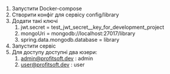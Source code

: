 1. Запустити Docker-compose
2. Створити конфіг для сервісу config/library
3. Додати такі ключі
   1. jwt.secret = test_jwt_secret__key_for_development_project
   2. mongoUri = mongodb://localhost:27017/library
   3. spring.data.mongodb.database = library
4. Запустити сервіс
5. Для доступу доступні два юзери: 
   1. admin@profitsoft.dev : admin
   2. user@profitsoft.dev : user